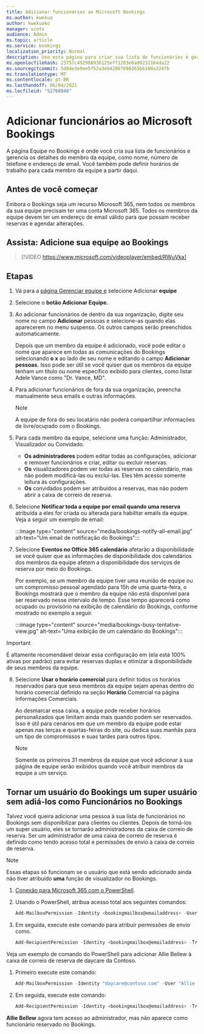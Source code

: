 ```yaml
---
title: Adicionar funcionários ao Microsoft Bookings
ms.author: kwekua
author: kwekuako
manager: scotv
audience: Admin
ms.topic: article
ms.service: bookings
localization_priority: Normal
description: Use esta página para criar sua lista de funcionários e gerenciar detalhes do membro da equipe, como nome, número de telefone e endereço de email.
ms.openlocfilehash: 23757c492986936125eff1203e6a99231164da22
ms.sourcegitcommit: 5d8de3e9ee5f52a3eb4206f690365bb108a3247b
ms.translationtype: MT
ms.contentlocale: pt-BR
ms.lasthandoff: 06/04/2021
ms.locfileid: "52768940"
---
```

# <a name="add-staff-to-bookings"></a>Adicionar funcionários ao Microsoft Bookings

A página Equipe no Bookings é onde você cria sua lista de funcionários e gerencia os detalhes do membro da equipe, como nome, número de telefone e endereço de email. Você também pode definir horários de trabalho para cada membro da equipe a partir daqui.

## <a name="before-you-begin"></a>Antes de você começar

Embora o Bookings seja um recurso Microsoft 365, nem todos os membros da sua equipe precisam ter uma conta Microsoft 365. Todos os membros da equipe devem ter um endereço de email válido para que possam receber reservas e agendar alterações.

## <a name="watch-add-your-staff-to-bookings"></a>Assista: Adicione sua equipe ao Bookings

> [!VIDEO https://www.microsoft.com/videoplayer/embed/RWuVka]

## <a name="steps"></a>Etapas

1. Vá para a [página Gerenciar equipe e](https://outlook.office.com/bookings/staff) selecione Adicionar **equipe**

2. Selecione o **botão Adicionar Equipe.**

3. Ao adicionar funcionários de dentro da sua organização, digite seu nome no campo **Adicionar** pessoas e selecione-as quando elas aparecerem no menu suspenso. Os outros campos serão preenchidos automaticamente.

    Depois que um membro da equipe é adicionado, você pode editar o nome que aparece em todas as comunicações do Bookings selecionando **o x** ao lado de seu nome e editando o campo **Adicionar pessoas.** Isso pode ser útil se você quiser que os membros da equipe tenham um título ou nome específico exibido para clientes, como listar Adele Vance como "Dr. Vance, MD".

4. Para adicionar funcionários de fora da sua organização, preencha manualmente seus emails e outras informações.

    > [!NOTE]
    > A equipe de fora do seu locatário não poderá compartilhar informações de livre/ocupado com o Bookings.

5. Para cada membro da equipe, selecione uma função: Administrador, Visualizador ou Convidado.
    - **Os administradores** podem editar todas as configurações, adicionar e remover funcionários e criar, editar ou excluir reservas.
    - **Os** visualizadores podem ver todas as reservas no calendário, mas não podem modificá-las ou excluí-las. Eles têm acesso somente leitura às configurações.
    - **Os** convidados podem ser atribuídos a reservas, mas não podem abrir a caixa de correio de reserva.

6. Selecione **Notificar toda a equipe por email quando uma reserva** atribuída a eles for criada ou alterada para habilitar emails da equipe. Veja a seguir um exemplo de email:

    :::image type="content" source="media/bookings-notify-all-email.jpg" alt-text="Um email de notificação do Bookings":::

7. Selecione **Eventos no Office 365 calendário** afetarão a disponibilidade se você quiser que as informações de disponibilidade dos calendários dos membros da equipe afetem a disponibilidade dos serviços de reserva por meio do Bookings.

    Por exemplo, se um membro da equipe tiver uma reunião de equipe ou um compromisso pessoal agendado para 15h de uma quarta-feira, o Bookings mostrará que o membro da equipe não está disponível para ser reservado nesse intervalo de tempo. Esse tempo aparecerá como ocupado ou provisório na exibição de calendário do Bookings, conforme mostrado no exemplo a seguir.

    :::image type="content" source="media/bookings-busy-tentative-view.jpg" alt-text="Uma exibição de um calendário do Bookings":::

> [!IMPORTANT]
> É altamente recomendável deixar essa configuração em (ela está 100% ativas por padrão) para evitar reservas duplas e otimizar a disponibilidade de seus membros da equipe.

8. Selecione **Usar o horário comercial** para definir todos os horários reservados para que seus membros da equipe sejam apenas dentro do horário comercial definido na seção **Horário** Comercial na página Informações Comerciais.

    Ao desmarcar essa caixa, a equipe pode receber horários personalizados que limitam ainda mais quando podem ser reservados. Isso é útil para cenários em que um membro da equipe pode estar apenas nas terças e quartas-feiras do site, ou dedica suas manhãs para um tipo de compromissos e suas tardes para outros tipos.

    > [!NOTE]
    > Somente os primeiros 31 membros da equipe que você adicionar à sua página de equipe serão exibidos quando você atribuir membros da equipe a um serviço.

## <a name="make-a-bookings-user-a-super-user-without-adding-them-as-staff-in-bookings"></a>Tornar um usuário do Bookings um super usuário sem adiá-los como Funcionários no Bookings

Talvez você queira adicionar uma pessoa à sua lista de funcionários no Bookings sem disponibilizar para clientes ou clientes. Depois de torná-los um super usuário, eles se tornarão administradores da caixa de correio de reserva. Ser um administrador de uma caixa de correio de reserva é definido como tendo acesso total e permissões de envio à caixa de correio de reserva.

> [!NOTE]
> Essas etapas só funcionam se o usuário que está sendo adicionado ainda não tiver atribuído **uma** função de visualizador no Bookings.

1. [Conexão para Microsoft 365 com o PowerShell](/office365/enterprise/powershell/connect-to-office-365-powershell#connect-with-the-microsoft-azure-active-directory-module-for-windows-powershell).

2. Usando o PowerShell, atribua acesso total aos seguintes comandos:

    ```powershell
    Add-MailboxPermission -Identity <bookingmailbox@emailaddress> -User <adminusers@emailaddress> -AccessRights FullAccess -Deny:$false
    ```

3. Em seguida, execute este comando para atribuir permissões de envio como.

    ```powershell
    Add-RecipientPermission -Identity <bookingmailbox@emailaddress> -Trustee <adminusers@emailaddress> -AccessRights SendAs -Confirm:$false
    ```

Veja um exemplo de comando do PowerShell para adicionar Allie Bellew à caixa de correio de reserva de daycare da Contoso.

1. Primeiro execute este comando:

    ```powershell
    Add-MailboxPermission -Identity "daycare@contoso.com" -User "Allie Bellew" -AccessRights FullAccess -InheritanceType All
    ```

2. Em seguida, execute este comando:

    ```powershell
    Add-RecipientPermission -Identity <bookingmailbox@emailaddress> -Trustee <adminusers@emailaddress> -AccessRights SendAs -Confirm:$false
    ```

**Allie Bellew** agora tem acesso ao administrador, mas não aparece como funcionário reservado no Bookings.
